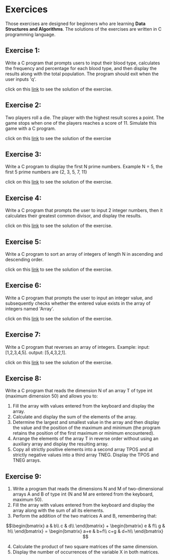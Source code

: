 # Exercices
Those exercises are designed for beginners who are learning **Data Structures and Algorithms**. The solutions of the exercises are written in C programming language.

## Exercise 1:
Write a C program that prompts users to input their blood type, calculates the frequency and percentage for each blood type, and then display the results along with the total population. The program should exit when the user inputs 'q'.

click on this [link](https://github.com/ramzikhantouchi/Algorithms-and-data-structures-exercises-for-undergraduate-students/blob/main/bloodType.c) to see the solution of the exercise.

## Exercise 2:
Two players roll a die. The player with the highest result scores a point. The game stops when one of the players reaches a score of 11. Simulate this game with a C program.

click on this [link](https://github.com/ramzikhantouchi/Algorithms-and-data-structures-exercises-for-undergraduate-students/blob/main/diceRolling.c) to see the solution of the exercise
## Exercise 3:
Write a C program to display the first N prime numbers.
Example N = 5, the first 5 prime numbers are {2, 3, 5, 7, 11}

click on this [link](https://github.com/ramzikhantouchi/Algorithms-and-data-structures-exercises-for-undergraduate-students/blob/main/primeNumbers.c) to see the solution of the exercise.
## Exercise 4: 
Write a C program that prompts the user to input 2 integer numbers, then it calculates their greatest common divisor, and display the results.

click on this [link](https://github.com/ramzikhantouchi/Algorithms-and-data-structures-exercises-for-undergraduate-students/blob/main/gcd.c) to see the solution of the exercise.

## Exercise 5: 
Write a C program to sort an array of integers of length N in ascending and descending order.

click on this [link](https://github.com/ramzikhantouchi/Algorithms-and-data-structures-exercises-for-undergraduate-students/blob/main/sortingAscDesc.c) to see the solution of the exercise.

## Exercise 6: 
Write a C program that prompts the user to input an integer value, and subsequently checks whether the entered value exists in the array of integers named 'Array'.

click on this [link](https://github.com/ramzikhantouchi/Algorithms-and-data-structures-exercises-for-undergraduate-students/blob/main/searchForValue.c) to see the solution of the exercise.
## Exercise 7:
Write a C program that reverses an array of integers.
Example: input: [1,2,3,4,5].
output: [5,4,3,2,1].

click on this [link](https://github.com/ramzikhantouchi/Algorithms-and-data-structures-exercises-for-undergraduate-students/blob/main/reverseArray.c) to see the solution of the exercise.

## Exercise 8:
Write a C program that reads the dimension N of an array T of type int (maximum dimension 50) and allows you to:
1. Fill the array with values entered from the keyboard and display the array.
2. Calculate and display the sum of the elements of the array.
3. Determine the largest and smallest value in the array and then display the value and the
position of the maximum and minimum (the program retains the position of the first maximum or minimum encountered).
4. Arrange the elements of the array T in reverse order without using an auxiliary array and display the resulting array.
5. Copy all strictly positive elements into a second array TPOS and all strictly negative values into a third array TNEG. Display the TPOS and TNEG arrays.
## Exercise 9:
1. Write a program that reads the dimensions N and M of two-dimensional arrays A and B of type int (N and M are entered from the keyboard, maximum 50).
2. Fill the array with values entered from the keyboard and display the array along with the sum of all its elements.
3. Perform the addition of the two matrices A and B, remembering that:

$$\begin{bmatrix}
a & b\\
c & d\\
\end{bmatrix} + \begin{bmatrix}
e & f\\
g & h\\
\end{bmatrix} = \begin{bmatrix}
a+e & b+f\\
c+g & d+h\\
\end{bmatrix}
$$

4. Calculate the product of two square matrices of the same dimension.
5. Display the number of occurrences of the variable X in both matrices.

